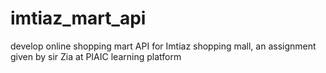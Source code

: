 # imtiaz_mart_api
develop online shopping mart API for Imtiaz shopping mall, an assignment given by sir Zia at PIAIC learning platform
